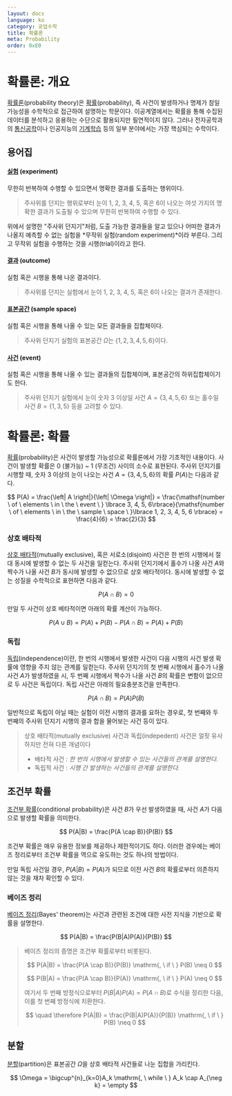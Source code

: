 ```yaml
---
layout: docs
language: ko
category: 공업수학
title: 확률론
meta: Probability
order: 0xE0
---
```

# 확률론: 개요
[확률론](https://ko.wikipedia.org/wiki/확률론)(probability theory)은 [확률](https://ko.wikipedia.org/wiki/확률)(probability), 즉 사건이 발생하거나 명제가 참일 가능성을 수학적으로 접근하여 설명하는 학문이다. 이공계열에서는 확률을 통해 수집된 데이터를 분석하고 응용하는 수단으로 활용되지만 필연적이지 않다. 그러나 전자공학과의 [통신공학](https://ko.wikipedia.org/wiki/통신공학)이나 인공지능의 [기계학습](https://ko.wikipedia.org/wiki/기계_학습) 등의 일부 분야에서는 가장 핵심되는 수학이다.

## 용어집
#### [실험](https://en.wikipedia.org/wiki/Experiment_(probability_theory)) (experiment)
무한히 반복하여 수행할 수 있으면서 명확한 결과를 도출하는 행위이다.

> 주사위를 던지는 행위로부터 눈이 1, 2, 3, 4, 5, 혹은 6이 나오는 여섯 가지의 명확한 결과가 도출될 수 있으며 무한히 반복하여 수행할 수 있다.

위에서 설명한 "주사위 던지기"처럼, 도출 가능한 결과들을 알고 있으나 어떠한 결과가 나올지 예측할 수 없는 실험을 *무작위 실험(random experiment)*이라 부른다. 그리고 무작위 실험을 수행하는 것을 시행(trial)이라고 한다.

#### [결과](https://en.wikipedia.org/wiki/Outcome_(probability)) (outcome)
실험 혹은 시행을 통해 나온 결과이다.

> 주사위를 던지는 실험에서 눈이 1, 2, 3, 4, 5, 혹은 6이 나오는 결과가 존재한다.

#### [표본공간](https://ko.wikipedia.org/wiki/표본_공간) (sample space)
실험 혹은 시행을 통해 나올 수 있는 모든 결과들을 집합체이다.

> 주사위 던지기 실험의 표본공간 $\Omega$는 $\lbrace 1, 2, 3, 4, 5, 6 \rbrace$이다.

#### [사건](https://en.wikipedia.org/wiki/Event_(probability_theory)) (event)
실험 혹은 시행을 통해 나올 수 있는 결과들의 집합체이며, 표본공간의 하위집합체이기도 한다.

> 주사위 던지기 실험에서 눈이 숫자 3 이상일 사건 $A = \lbrace 3, 4, 5, 6\rbrace$ 또는 홀수일 사건 $B = \lbrace 1, 3, 5 \rbrace$ 등을 고려할 수 있다.

# 확률론: 확률
[확률](https://ko.wikipedia.org/wiki/확률)(probability)은 사건이 발생할 가능성으로 확률론에서 가장 기초적인 내용이다. 사건이 발생할 확률은 0 (불가능) ~ 1 (무조건) 사이의 소수로 표현된다. 주사위 던지기를 시행할 때, 숫자 3 이상의 눈이 나오는 사건 $A = \lbrace 3, 4, 5, 6 \rbrace$의 확률 $P(A)$는 다음과 같다.

$$
P(A) = \frac{\left| A \right|}{\left| \Omega \right|} = \frac{\mathsf{number \ of \ elements \ in \ the \ event \ } \lbrace 3, 4, 5, 6\rbrace}{\mathsf{number \ of \ elements \ in \ the \ sample \ space \ }\lbrace 1, 2, 3, 4, 5, 6 \rbrace} = \frac{4}{6} = \frac{2}{3}
$$

### 상호 배타적
[상호 배타적](https://en.wikipedia.org/wiki/Mutual_exclusivity)(mutually exclusive), 혹은 서로소(disjoint) 사건은 한 번의 시행에서 절대 동시에 발생할 수 없는 두 사건을 일컫는다. 주사위 던지기에서 홀수가 나올 사건 $A$와 짝수가 나올 사건 $B$가 동시에 발생할 수 없으므로 상호 배타적이다. 동시에 발생할 수 없는 성질을 수학적으로 표현하면 다음과 같다.

$$
P(A \cap B) = 0
$$

만일 두 사건이 상호 베타적이면 아래의 확률 계산이 가능하다.

$$
P(A \cup B) = P(A) + P(B) - P(A \cap B) = P(A) + P(B)
$$

### 독립
[독립](https://ko.wikipedia.org/wiki/독립_(확률론))(independence)이란, 한 번의 시행에서 발생한 사건이 다음 시행의 사건 발생 확률에 영향을 주지 않는 관계를 일컫는다. 주사위 던지기의 첫 번째 시행에서 홀수가 나올 사건 $A$가 발생하였을 시, 두 번째 시행에서 짝수가 나올 사건 $B$의 확률은 변함이 없으므로 두 사건은 독립이다. 독립 사건은 아래의 필요충분조건을 만족한다.

$$
P(A \cap B) = P(A)P(B)
$$

일반적으로 독립이 아닐 때는 실험이 이전 시행의 결과를 요하는 경우로, 첫 번째와 두 번째의 주사위 던지기 시행의 결과 합을 물어보는 사건 등이 있다.

> 상호 배타적(mutually exclusive) 사건과 독립(indepedent) 사건은 얼핏 유사하지만 전혀 다른 개념이다
> * 배타적 사건
>     : *한 번의 시행에서 발생할 수 있는 사건들의 관계를 설명한다.*
> * 독립적 사건
>     : *시행 간 발생하는 사건들의 관계를 설명한다.*

## 조건부 확률
[조건부 확률](https://ko.wikipedia.org/wiki/조건부_확률)(conditional probability)은 사건 $B$가 우선 발생하였을 때, 사건 $A$가 다음으로 발생할 확률을 의미한다.

$$
P(A|B) = \frac{P(A \cap B)}{P(B)}
$$

조건부 확률은 매우 유용한 정보를 제공하나 제한적이기도 하다. 이러한 경우에는 베이즈 정리로부터 조건부 확률을 역으로 유도하는 것도 하나의 방법이다.

만일 독립 사건일 경우, $P(A \vert B) = P(A)$가 되므로 이전 사건 $B$의 확률로부터 의존하지 않는 것을 재차 확인할 수 있다.

### 베이즈 정리
[베이즈 정리](https://ko.wikipedia.org/wiki/베이즈_정리)(Bayes' theorem)는 사건과 관련된 조건에 대한 사전 지식을 기반으로 확률을 설명한다.

$$
P(A|B) = \frac{P(B|A)P(A)}{P(B)}
$$

> 베이즈 정리의 증명은 조건부 확률로부터 비롯된다.
> 
> $$
> P(A|B) = \frac{P(A \cap B)}{P(B)} \mathrm{, \ if \ } P(B) \neq 0
> $$
>
> $$
> P(B|A) = \frac{P(A \cap B)}{P(A)} \mathrm{, \ if \ } P(A) \neq 0 
> $$
>
> 여기서 두 번째 방정식으로부터 $P(B \vert A)P(A) = P(A \cap B)$로 수식을 정리한 다음, 이를 첫 번째 방정식에 치환한다.
>
> $$
> \quad \therefore P(A|B) = \frac{P(B|A)P(A)}{P(B)} \mathrm{, \ if \ } P(B) \neq 0
> $$

## 분할
[분할](https://ko.wikipedia.org/wiki/집합의_분할)(partition)은 표본공간 $\Omega$을 상호 배타적 사건들로 나눈 집합을 가리킨다.

$$
\Omega = \bigcup^{n}_{k=0}A_k \mathrm{, \ while \ } A_k \cap A_{\neg k} = \empty 
$$
